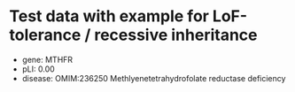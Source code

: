 # Test data with example for LoF-tolerance / recessive inheritance

- gene: MTHFR
- pLI: 0.00
- disease: OMIM:236250 Methlyenetetrahydrofolate reductase deficiency
